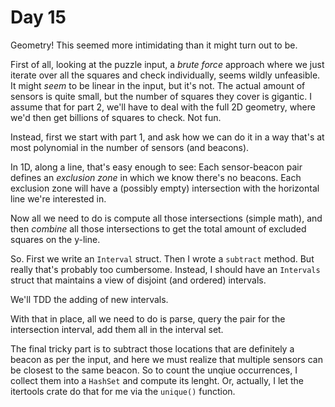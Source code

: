 # Day 15
Geometry! This seemed more intimidating than it might turn out to be.

First of all, looking at the puzzle input, a _brute force_ approach where we 
just iterate over all the squares and check individually, seems wildly 
unfeasible. It might _seem_ to be linear in the input, but it's not. The 
actual amount of sensors is quite small, but the number of squares they cover 
is gigantic. I assume that for part 2, we'll have to deal with the full 2D 
geometry, where we'd then get billions of squares to check. Not fun.

Instead, first we start with part 1, and ask how we can do it in a way that's 
at most polynomial in the number of sensors (and beacons). 

In 1D, along a line, that's easy enough to see: Each sensor-beacon pair defines 
an _exclusion zone_ in which we know there's no beacons. Each exclusion zone 
will have a (possibly empty) intersection with the horizontal line we're interested in. 

Now all we need to do is compute all those intersections (simple math), and then 
_combine_ all those intersections to get the total amount of excluded squares on the 
y-line.

So. First we write an `Interval` struct. Then I wrote a `subtract` method. But really 
that's probably too cumbersome. Instead, I should have an `Intervals` struct that 
maintains a view of disjoint (and ordered) intervals.

We'll TDD the adding of new intervals.

With that in place, all we need to do is parse, query the pair for the intersection interval, 
add them all in the interval set. 

The final tricky part is to subtract those locations that are definitely a beacon as per the input, 
and here we must realize that multiple sensors can be closest to the same beacon. So to count the 
unqiue occurrences, I collect them into a `HashSet` and compute its lenght. Or, actually, I let 
the itertools crate do that for me via the `unique()` function.